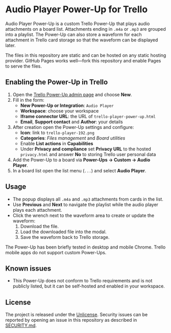 # Audio Player Power-Up for Trello

Audio Player Power-Up is a custom Trello Power-Up that plays audio attachments on a board list.  Attachments ending in `.m4a` or `.mp3` are grouped into a playlist.  The Power-Up can also store a waveform for each attachment in Trello card storage so that the waveform can be displayed later.

The files in this repository are static and can be hosted on any static hosting provider.  GitHub Pages works well&mdash;fork this repository and enable Pages to serve the files.

## Enabling the Power-Up in Trello
1. Open the [Trello Power-Up admin page](https://trello.com/power-ups/admin) and choose **New**.
2. Fill in the form:
   - **New Power-Up or Integration**: `Audio Player`
   - **Workspace**: choose your workspace
   - **Iframe connector URL**: the URL of `trello-player-power-up.html`
   - **Email**, **Support contact** and **Author**: your details
3. After creation open the Power-Up settings and configure:
   - **Icon**: link to `trello-player-192.png`
   - **Categories**: *Files management* and *Board utilities*
   - Enable **List actions** in **Capabilities**
   - Under **Privacy and compliance** set **Privacy URL** to the hosted `privacy.html` and answer **No** to storing Trello user personal data
4. Add the Power-Up to a board via **Power-Ups → Custom → Audio Player**.
5. In a board list open the list menu (`...`) and select **Audio Player**.

## Usage
- The popup displays all `.m4a` and `.mp3` attachments from cards in the list.
- Use **Previous** and **Next** to navigate the playlist while the audio player plays each attachment.
- Click the wrench next to the waveform area to create or update the waveform:
  1. Download the file.
  2. Load the downloaded file into the modal.
  3. Save the waveform back to Trello storage.

The Power-Up has been briefly tested in desktop and mobile Chrome.  Trello mobile apps do not support custom Power-Ups.

## Known issues
- This Power-Up does not conform to Trello requirements and is not publicly listed, but it can be self-hosted and enabled in your workspace.

## License
The project is released under the [Unlicense](LICENSE).  Security issues can be reported by opening an issue in this repository as described in [SECURITY.md](SECURITY.md).
